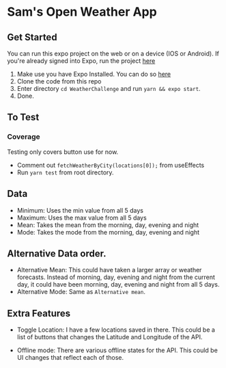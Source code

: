# Sam's Open Weather App

## Get Started
You can run this expo project on the web or on a device (IOS or Android). If you're already signed into Expo, run the project [here](https://exp.host/@merciyah/WeatherChallenge)
1. Make use you have Expo Installed. You can do so [here](https://docs.expo.dev/get-started/installation/)
2. Clone the code from this repo
3. Enter directory `cd WeatherChallenge` and run `yarn && expo start`.
4. Done.

## To Test
### Coverage
Testing only covers button use for now.
- Comment out  `fetchWeatherByCity(locations[0]);` from useEffects
- Run `yarn test` from root directory.
## Data
- Minimum: Uses the min value from all 5 days
- Maximum: Uses the max value from all 5 days
- Mean: Takes the mean from the morning, day, evening and night
- Mode: Takes the mode from the morning, day, evening and night
## Alternative Data order.
- Alternative Mean: This could have taken a larger array or weather forecasts. Instead of  morning, day, evening and night from the current day, it could have been  morning, day, evening and night from all 5 days.
- Alternative Mode: Same as `Alternative mean`.

## Extra Features
- Toggle Location: I have a few locations saved in there. This could be a list of buttons that changes the Latitude and Longitude of the API.

- Offline mode: There are various offline states for the API. This could be UI changes that reflect each of those.

